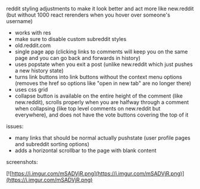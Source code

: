 reddit styling adjustments to make it look better and act more like new.reddit (but without 1000 react rerenders when you hover over someone's username)

- works with res
- make sure to disable custom subreddit styles
- old.reddit.com
- single page app (clicking links to comments will keep you on the same page and you can go back and forwards in history)
- uses popstate when you exit a post (unlike new.reddit which just pushes a new history state)
- turns link buttons into link buttons without the context menu options (removes the href so options like "open in new tab" are no longer there)
- uses css grid
- collapse button is available on the entire height of the comment (like new.reddit), scrolls properly when you are halfway through a comment when collapsing (like top level comments on new.reddit but everywhere), and does not have the vote buttons covering the top of it

issues:

- many links that should be normal actually pushstate (user profile pages and subreddit sorting options)
- adds a horizontal scrollbar to the page with blank content

screenshots:

[![https://i.imgur.com/mSADVjR.png](https://i.imgur.com/mSADVjR.png)](https://i.imgur.com/mSADVjR.png)
